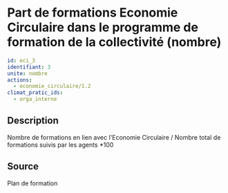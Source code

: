 # Part de formations Economie Circulaire dans le programme de formation de la collectivité (nombre)
```yaml
id: eci_3
identifiant: 3
unite: nombre
actions:
  - economie_circulaire/1.2
climat_pratic_ids:
  - orga_interne
```
## Description
Nombre de formations en lien avec l'Economie Circulaire / Nombre total de formations suivis par les agents *100

## Source
Plan de formation

